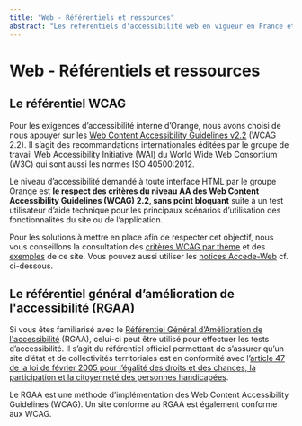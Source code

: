 ```yaml
---
title: "Web - Référentiels et ressources"
abstract: "Les référentiels d'accessibilité web en vigueur en France et dans le monde"
---
```


# Web - Référentiels et ressources

## Le référentiel <abbr>WCAG</abbr>

Pour les exigences d’accessibilité interne d’Orange, nous avons choisi de nous appuyer sur les [<span lang="en" hreflang="en">Web Content Accessibility Guidelines</span> v2.2](https://www.w3.org/TR/WCAG22/) (<abbr>WCAG</abbr> 2.2). Il s’agit des recommandations internationales éditées par le groupe de travail <span lang="en">Web Accessibility Initiative</span> (<abbr>WAI</abbr>) du <span lang="en">World Wide Web Consortium</span> (<abbr>W3C</abbr>) qui sont aussi les normes ISO 40500:2012.

Le niveau d’accessibilité demandé à toute interface <abbr>HTML</abbr> par le groupe Orange est **le respect des critères du niveau AA des <span lang="en">Web Content Accessibility Guidelines</span> (<abbr>WCAG</abbr>) 2.2, sans point bloquant** suite à un test utilisateur d’aide technique pour les principaux scénarios d’utilisation des fonctionnalités du site ou de l’application.

Pour les solutions à mettre en place afin de respecter cet objectif, nous vous conseillons la consultation des [critères WCAG par thème](../tester/) et des [exemples](../exemples-de-composants/) de ce site. Vous pouvez aussi utiliser les [notices Accede-Web](http://www.accede-web.com/notices/) cf. ci-dessous.


## Le référentiel général d’amélioration de l'accessibilité (<abbr>RGAA</abbr>)

Si vous êtes familiarisé avec le [Référentiel Général d’Amélioration de l'accessibilité](https://www.numerique.gouv.fr/publications/rgaa-accessibilite/) (<abbr>RGAA</abbr>), celui-ci peut être utilisé pour effectuer les tests d’accessibilité.
Il s’agit du référentiel officiel permettant de s’assurer qu’un site d’état et de collectivités territoriales est en conformité avec l’[article 47 de la loi de février 2005 pour l’égalité des droits et des chances, la participation et la citoyenneté des personnes handicapées](http://www.legifrance.gouv.fr/affichTexteArticle.do?idArticle=JORFARTI000001290363&cidTexte=JORFTEXT000000809647).

Le <abbr>RGAA</abbr> est une méthode d’implémentation des <span lang="en">Web Content Accessibility Guidelines</span> (<abbr>WCAG</abbr>). Un site conforme au <abbr>RGAA</abbr> est également conforme aux <abbr>WCAG</abbr>.
